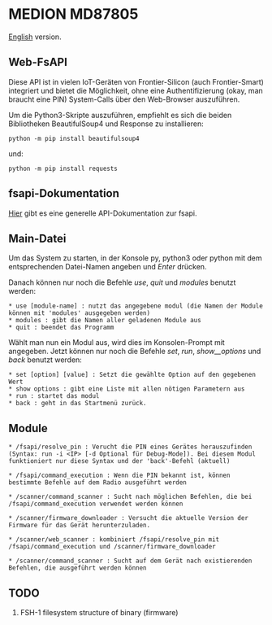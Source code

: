 # MEDION MD87805

[English](https://github.com/MatrixEditor/Frontier-Silicon-Radio/blob/main/doc/eng.md) version.

## Web-FsAPI

Diese API ist in vielen IoT-Geräten von Frontier-Silicon (auch Frontier-Smart) integriert und bietet die Möglichkeit, ohne eine Authentifizierung (okay, man braucht eine PIN) System-Calls über den Web-Browser auszuführen.

Um die Python3-Skripte auszuführen, empfiehlt es sich die beiden Bibliotheken BeautifulSoup4 und Response zu installieren:

    python -m pip install beautifulsoup4 
und:

    python -m pip install requests

 
 ## fsapi-Dokumentation
[Hier](https://github.com/flammy/fsapi/blob/master/FSAPI.md) gibt es eine generelle API-Dokumentation zur fsapi.


## Main-Datei
Um das System zu starten, in der Konsole py, python3 oder python mit dem entsprechenden Datei-Namen angeben und _Enter_ drücken.

Danach können nur noch die Befehle _use_, _quit_ und _modules_ benutzt werden:

    * use [module-name] : nutzt das angegebene modul (die Namen der Module können mit 'modules' ausgegeben werden)
    * modules : gibt die Namen aller geladenen Module aus
    * quit : beendet das Programm

Wählt man nun ein Modul aus, wird dies im Konsolen-Prompt mit angegeben. Jetzt können nur noch die Befehle _set_, _run_, _show__options_ und _back_ benutzt werden:

    * set [option] [value] : Setzt die gewählte Option auf den gegebenen Wert
    * show options : gibt eine Liste mit allen nötigen Parametern aus
    * run : startet das modul
    * back : geht in das Startmenü zurück.

## Module

    * /fsapi/resolve_pin : Verucht die PIN eines Gerätes herauszufinden (Syntax: run -i <IP> [-d Optional für Debug-Mode]). Bei diesem Modul funktioniert nur diese Syntax und der 'back'-Befehl (aktuell)
    
    * /fsapi/command_execution : Wenn die PIN bekannt ist, können bestimmte Befehle auf dem Radio ausgeführt werden

    * /scanner/command_scanner : Sucht nach möglichen Befehlen, die bei /fsapi/command_execution verwendet werden können

    * /scanner/firmware_downloader : Versucht die aktuelle Version der Firmware für das Gerät herunterzuladen.

    * /scanner/web_scanner : kombiniert /fsapi/resolve_pin mit /fsapi/command_execution und /scanner/firmware_downloader

    * /scanner/command_scanner : Sucht auf dem Gerät nach existierenden Befehlen, die ausgeführt werden können

## TODO
1. FSH-1 filesystem structure of binary (firmware)